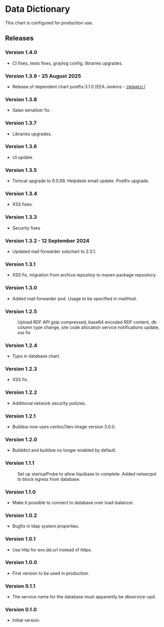 # Data Dictionary

This chart is configured for production use.

## Releases

### Version 1.4.0
- CI fixes, tests fixes, graylog config, libraries upgrades.

### Version 1.3.9 - 25 August 2025
- Release of dependent chart postfix:3.1.0 [EEA Jenkins - [`19b8463c`](https://github.com/eea/helm-charts/commit/19b8463c9b0aeef751a8196da9d82a49ce647459)]

### Version 1.3.8
- Xalan serializer fix.

### Version 1.3.7
- Libraries upgrades.

### Version 1.3.6
- UI update.

### Version 1.3.5
- Tomcat upgrade to 9.0.99. Helpdesk email update. Postfix upgrade.

### Version 1.3.4
- XSS fixes.

### Version 1.3.3
- Security fixes

### Version 1.3.2 - 12 September 2024
- Updated mail forwarder subchart to 2.0.1.

### Version 1.3.1
- XSS fix, migration from archiva repositoy to maven package repository.

### Version 1.3.0
- Added mail forwarder pod. Usage to be specified in mailHost.

### Version 1.2.5
  <dd>Upload RDF API gzip compressed, base64 encoded RDF content, db column type change,
      site code allocation service notifications update, xss fix</dd>

### Version 1.2.4
- Typo in database chart.

### Version 1.2.3
- XSS fix.

### Version 1.2.2
- Additional network security policies.

### Version 1.2.1
- Buildsw now uses centos7dev image version 3.0.0.

### Version 1.2.0
- Builddict and buildsw no longer enabled by default.

### Version 1.1.1
  <dd>Set up startupProbe to allow liquibase to complete.
     Added netsecpol to block egress from database.</dd>

### Version 1.1.0
- Make it possible to connect to database over load-balancer.

### Version 1.0.2
- Bugfix in ldap system properties.

### Version 1.0.1
- Use http for env.dd.url instead of https.

### Version 1.0.0
- First version to be used in production.

### Version 0.1.1
- The service name for the database must apparently be dbservice-upd.

### Version 0.1.0
- Initial version.



